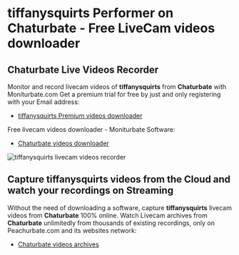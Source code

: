 # tiffanysquirts Performer on Chaturbate - Free LiveCam videos downloader

## Chaturbate Live Videos Recorder

Monitor and record livecam videos of **tiffanysquirts** from **Chaturbate** with Moniturbate.com
Get a premium trial for free by just and only registering with your Email address:
* [tiffanysquirts Premium videos downloader](https://moniturbate.com/request-demo-licence-key.html)

Free livecam videos downloader - Moniturbate Software:
* [Chaturbate videos downloader](https://moniturbate.com/moniturbate-download-software.html)

![tiffanysquirts livecam videos recorder](https://peachurnet.com/templates/moniturbate-software.png)


## Capture tiffanysquirts videos from the Cloud and watch your recordings on Streaming

Without the need of downloading a software, capture **tiffanysquirts** livecam videos from **Chaturbate** 100% online.
Watch Livecam archives from **Chaturbate** unlimitedly from thousands of existing recordings, only on Peachurbate.com and its websites network:
* [Chaturbate videos archives](https://peachurnet.com/)